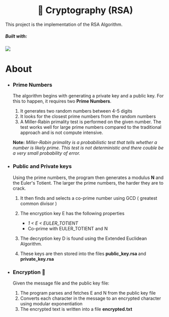 <h1 align="center"> 🔑 Cryptography (RSA)</h1>

This project is the implementation of the RSA Algorithm.

<h5>Built with: </h5>
<img src="https://img.shields.io/badge/C%2B%2B-00599C?style=for-the-badge&logo=c%2B%2B&logoColor=white">

# About

- ### Prime Numbers

  The algorithm begins with generating a private key and a public key. For this to happen, it requires two <b>Prime Numbers</b>.

  1. It generates two random numbers between 4-5 digits
  2. It looks for the closest prime numbers from the random numbers
  3. A Miller-Rabin primality test is performed on the given number. The test works well for large prime numbers compared to the traditional approach and is not compute intensive.

  <b>Note:</b> _Miller-Rabin primality is a probabilistic test that tells whether a number is likely prime. This test is not deterministic and there couble be a very small probability of error._

- ### Public and Private keys

  Using the prime numbers, the program then generates a modulus <b>N</b> and the Euler's Totient. The larger the prime numbers, the harder they are to crack.

  1. It then finds and selects a co-prime number using GCD ( greatest common divisor )
  2. The encryption key E has the following properties

     - _1 < E < EULER_TOTIENT_
     - Co-prime with EULER_TOTIENT and N

  3. The decryption key D is found using the Extended Euclidean Algorithm.

  4. These keys are then stored into the files <b> public_key.rsa </b> and <b> private_key.rsa </b>

- ### Encryption 🔐

  Given the message file and the public key file:

  1. The program parses and fetches E and N from the public key file
  2. Converts each character in the message to an encrypted character using modular exponentiation
  3. The encrypted text is written into a file <b>encrypted.txt</b>
